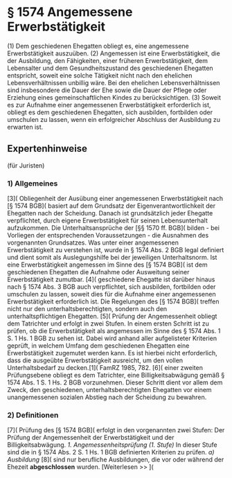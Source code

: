 # § 1574 Angemessene Erwerbstätigkeit
(1) Dem geschiedenen Ehegatten obliegt es, eine angemessene Erwerbstätigkeit auszuüben.
(2) Angemessen ist eine Erwerbstätigkeit, die der Ausbildung, den Fähigkeiten, einer früheren Erwerbstätigkeit, dem Lebensalter und dem Gesundheitszustand des geschiedenen Ehegatten entspricht, soweit eine solche Tätigkeit nicht nach den ehelichen Lebensverhältnissen unbillig wäre. Bei den ehelichen Lebensverhältnissen sind insbesondere die Dauer der Ehe sowie die Dauer der Pflege oder Erziehung eines gemeinschaftlichen Kindes zu berücksichtigen.
(3) Soweit es zur Aufnahme einer angemessenen Erwerbstätigkeit erforderlich ist, obliegt es dem geschiedenen Ehegatten, sich ausbilden, fortbilden oder umschulen zu lassen, wenn ein erfolgreicher Abschluss der Ausbildung zu erwarten ist.
## Expertenhinweise
(für Juristen)
### 1) Allgemeines
[3]( Obliegenheit der Ausübung einer angemessenen Erwerbstätigkeit nach [§ 1574 BGB]( basiert auf dem Grundsatz der Eigenverantwortlichkeit der Ehegatten nach der Scheidung. Danach ist grundsätzlich jeder Ehegatte verpflichtet, durch eigene Erwerbstätigkeit für seinen Lebensunterhalt aufzukommen. Die Unterhaltsansprüche der [§§ 1570 ff. BGB]( bilden - bei Vorliegen der entsprechenden Voraussetzungen - die Ausnahmen des vorgenannten Grundsatzes.
Was unter einer angemessenen Erwerbstätigkeit zu verstehen ist, wurde in § 1574 Abs. 2 BGB legal definiert und dient somit als Auslegungshilfe bei der jeweiligen Unterhaltsnorm. Ist eine Erwerbstätigkeit angemessen im Sinne des [§ 1574 BGB]( ist dem geschiedenen Ehegatten die Aufnahme oder Ausweitung seiner Erwerbstätigkeit zumutbar.
[4]( geschiedene Ehegatte ist darüber hinaus nach § 1574 Abs. 3 BGB auch verpflichtet, sich ausbilden, fortbilden oder umschulen zu lassen, soweit dies für die Aufnahme einer angemessenen Erwerbstätigkeit erforderlich ist. Die Regelungen des [§ 1574 BGB]( treffen nicht nur den unterhaltsberechtigten, sondern auch den unterhaltspflichtigen Ehegatten.
[5]( Prüfung der Angemessenheit obliegt dem Tatrichter und erfolgt in zwei Stufen. In einem ersten Schritt ist zu prüfen, ob die Erwerbstätigkeit als angemessen im Sinne des § 1574 Abs. 1 S. 1 Hs. 1 BGB zu sehen ist. Dabei wird anhand aller aufgelisteter Kriterien geprüft, in welchem Umfang dem geschiedenen Ehegatten eine Erwerbstätigkeit zugemutet werden kann. Es ist hierbei nicht erforderlich, dass die ausgeübte Erwerbstätigkeit ausreicht, um den vollen Unterhaltsbedarf zu decken.[1]( FamRZ 1985, 782.
[6]( einer zweiten Prüfungsebene obliegt es dem Tatrichter, eine Billigkeitsabwägung gemäß § 1574 Abs. 1 S. 1 Hs. 2 BGB vorzunehmen. Dieser Schritt dient vor allem dem Zweck, den geschiedenen, unterhaltsberechtigten Ehegatten vor einem unangemessenen sozialen Abstieg nach der Scheidung zu bewahren.
### 2) Definitionen
[7]( Prüfung des [§ 1574 BGB]( erfolgt in den vorgenannten zwei Stufen: Der Prüfung der Angemessenheit der Erwerbstätigkeit und der Billigkeitsabwägung.
_1. Angemessenheitsprüfung (1. Stufe)_
In dieser Stufe sind die in § 1574 Abs. 2 S. 1 Hs. 1 BGB definierten Kriterien zu prüfen.
_a) Ausbildung_
[8]( sind nur berufliche Ausbildungen, die vor oder während der Ehezeit **abgeschlossen** wurden.
[Weiterlesen >> ](